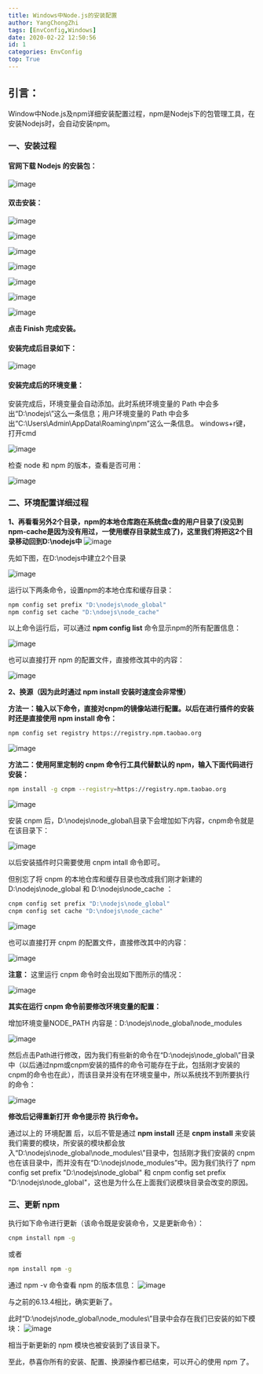 ```yaml
---
title: Windows中Node.js的安装配置
author: YangChongZhi
tags: [EnvConfig,Windows]
date: 2020-02-22 12:50:56
id: 1
categories: EnvConfig
top: True
---
```

## 引言：
Window中Node.js及npm详细安装配置过程，npm是Nodejs下的包管理工具，在安装Nodejs时，会自动安装npm。
<!-- more -->

### 一、安装过程

#### 官网下载 Nodejs 的安装包：
![image](Windows中Node.js的安装配置/1.png?v=1&type=image)

#### 双击安装：
![image](Windows中Node.js的安装配置/2.png?v=1&type=image)

![image](Windows中Node.js的安装配置/3.png?v=1&type=image)

![image](Windows中Node.js的安装配置/4.png?v=1&type=image)

![image](Windows中Node.js的安装配置/5.png?v=1&type=image)

![image](Windows中Node.js的安装配置/6.png?v=1&type=image)

![image](Windows中Node.js的安装配置/7.png?v=1&type=image)

![image](Windows中Node.js的安装配置/8.png?v=1&type=image)

**点击 Finish 完成安装。**

#### 安装完成后目录如下：
![image](Windows中Node.js的安装配置/9.png?v=1&type=image)

#### 安装完成后的环境变量：
安装完成后，环境变量会自动添加。此时系统环境变量的 Path 中会多出“D:\nodejs\”这么一条信息；用户环境变量的 Path 中会多出“C:\Users\Admin\AppData\Roaming\npm”这么一条信息。
windows+r键，打开cmd

![image](Windows中Node.js的安装配置/10.png?v=1&type=image)

检查 node 和 npm 的版本，查看是否可用：

![image](Windows中Node.js的安装配置/11.png?v=1&type=image)

### 二、环境配置详细过程

**1、再看看另外2个目录，npm的本地仓库跑在系统盘c盘的用户目录了(没见到npm-cache是因为没有用过，一使用缓存目录就生成了)，这里我们将把这2个目录移动回到D:\nodejs中**
![image](Windows中Node.js的安装配置/12.png?v=1&type=image)

先如下图，在D:\nodejs中建立2个目录

![image](Windows中Node.js的安装配置/13.png?v=1&type=image)

运行以下两条命令，设置npm的本地仓库和缓存目录：
```bash
npm config set prefix "D:\nodejs\node_global"
npm config set cache "D:\ndoejs\node_cache"
```
以上命令运行后，可以通过 **npm config list** 命令显示npm的所有配置信息：

![image](Windows中Node.js的安装配置/14.png?v=1&type=image)

也可以直接打开 npm 的配置文件，直接修改其中的内容：

![image](Windows中Node.js的安装配置/15.png?v=1&type=image)

**2、换源（因为此时通过 npm install 安装时速度会非常慢）**

**方法一：输入以下命令，直接对cnpm的镜像站进行配置。以后在进行插件的安装时还是直接使用 npm install 命令：**
```bash
npm config set registry https://registry.npm.taobao.org
```
![image](Windows中Node.js的安装配置/16.png?v=1&type=image)

**方法二：使用阿里定制的 cnpm 命令行工具代替默认的 npm，输入下面代码进行安装：**
```bash
npm install -g cnpm --registry=https://registry.npm.taobao.org
```
![image](Windows中Node.js的安装配置/17.png?v=1&type=image)

安装 cnpm 后，D:\nodejs\node_global\目录下会增加如下内容，cnpm命令就是在该目录下：

![image](Windows中Node.js的安装配置/18.png?v=1&type=image)

以后安装插件时只需要使用 cnpm intall 命令即可。

但别忘了将 cnpm 的本地仓库和缓存目录也改成我们刚才新建的 D:\nodejs\node_global 和 D:\nodejs\node_cache ：
```bash
cnpm config set prefix "D:\nodejs\node_global"
cnpm config set cache "D:\ndoejs\node_cache"
```
![image](Windows中Node.js的安装配置/19.png?v=1&type=image)

也可以直接打开 cnpm 的配置文件，直接修改其中的内容：

![image](Windows中Node.js的安装配置/20.png?v=1&type=image)

**注意：** 这里运行 cnpm 命令时会出现如下图所示的情况：

![image](Windows中Node.js的安装配置/21.png?v=1&type=image)

**其实在运行 cnpm 命令前要修改环境变量的配置：**

增加环境变量NODE_PATH 内容是：D:\nodejs\node_global\node_modules

![image](Windows中Node.js的安装配置/22.png?v=1&type=image)

然后点击Path进行修改，因为我们有些新的命令在“D:\nodejs\node_global\”目录中（以后通过npm或cnpm安装的插件的命令可能存在于此，包括刚才安装的cnpm的命令也在此），而该目录并没有在环境变量中，所以系统找不到所要执行的命令：

![image](Windows中Node.js的安装配置/23.png?v=1&type=image)

**修改后记得重新打开 命令提示符 执行命令。**

通过以上的 环境配置 后，以后不管是通过 **npm install** 还是 **cnpm install** 来安装我们需要的模块，所安装的模块都会放入“D:\nodejs\node_global\node_modules\”目录中，包括刚才我们安装的 cnpm 也在该目录中，而并没有在“D:\nodejs\node_modules”中。因为我们执行了 npm config set prefix "D:\nodejs\node_global" 和 cnpm config set prefix "D:\nodejs\node_global"，这也是为什么在上面我们说模块目录会改变的原因。

### 三、更新 npm

执行如下命令进行更新（该命令既是安装命令，又是更新命令）：
```bash
cnpm install npm -g
```
或者
```bash
npm install npm -g
```
通过 npm -v 命令查看 npm 的版本信息：
![image](Windows中Node.js的安装配置/24.png?v=1&type=image)

与之前的6.13.4相比，确实更新了。

此时“D:\nodejs\node_global\node_modules\”目录中会存在我们已安装的如下模块：
![image](Windows中Node.js的安装配置/25.png?v=1&type=image)

相当于新更新的 npm 模块也被安装到了该目录下。

至此，恭喜你所有的安装、配置、换源操作都已结束，可以开心的使用 npm 了。
